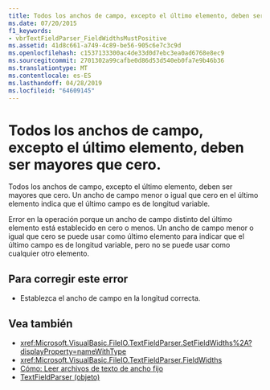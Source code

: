 ```yaml
---
title: Todos los anchos de campo, excepto el último elemento, deben ser mayores que cero.
ms.date: 07/20/2015
f1_keywords:
- vbrTextFieldParser_FieldWidthsMustPositive
ms.assetid: 41d8c661-a749-4c89-be56-905c6e7c3c9d
ms.openlocfilehash: c1537133300ac4de33d0d7ebc3ea0ad6768e8ec9
ms.sourcegitcommit: 2701302a99cafbe0d86d53d540eb0fa7e9b46b36
ms.translationtype: MT
ms.contentlocale: es-ES
ms.lasthandoff: 04/28/2019
ms.locfileid: "64609145"
---
```

# <a name="all-field-widths-except-the-last-element-must-be-greater-than-zero"></a>Todos los anchos de campo, excepto el último elemento, deben ser mayores que cero.
Todos los anchos de campo, excepto el último elemento, deben ser mayores que cero. Un ancho de campo menor o igual que cero en el último elemento indica que el último campo es de longitud variable.  
  
 Error en la operación porque un ancho de campo distinto del último elemento está establecido en cero o menos. Un ancho de campo menor o igual que cero se puede usar como último elemento para indicar que el último campo es de longitud variable, pero no se puede usar como cualquier otro elemento.  
  
## <a name="to-correct-this-error"></a>Para corregir este error  
  
- Establezca el ancho de campo en la longitud correcta.  
  
## <a name="see-also"></a>Vea también

- <xref:Microsoft.VisualBasic.FileIO.TextFieldParser.SetFieldWidths%2A?displayProperty=nameWithType>
- <xref:Microsoft.VisualBasic.FileIO.TextFieldParser.FieldWidths>
- [Cómo: Leer archivos de texto de ancho fijo](../../visual-basic/developing-apps/programming/drives-directories-files/how-to-read-from-fixed-width-text-files.md)
- [TextFieldParser (objeto)](../../visual-basic/language-reference/objects/textfieldparser-object.md)
